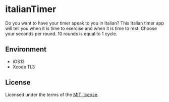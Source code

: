 #  italianTimer

Do you want to have your timer speak to you in Italian? This Italian timer app will tell you when it is time to exercise and when it is time to rest. Choose your seconds per round. 10 rounds is equal to 1 cycle. 

## Environment
* iOS13
* Xcode 11.3

## License
Licensed under the terms of the [MIT license](LICENSE.txt).

